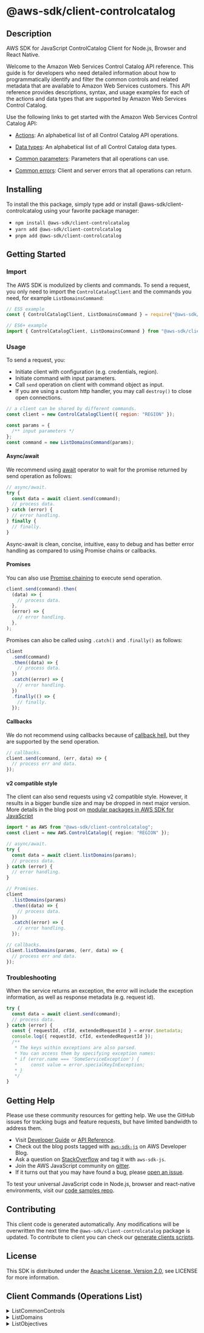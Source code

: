 <!-- generated file, do not edit directly -->

# @aws-sdk/client-controlcatalog

## Description

AWS SDK for JavaScript ControlCatalog Client for Node.js, Browser and React Native.

<p>Welcome to the Amazon Web Services Control Catalog API reference. This guide is for
developers who need detailed information about how to programmatically identify and filter
the common controls and related metadata that are available to Amazon Web Services customers. This API reference provides
descriptions, syntax, and usage examples for each of the actions and data types that are
supported by Amazon Web Services Control Catalog. </p>
<p>Use the following links to get started with the Amazon Web Services Control Catalog API:</p>
<ul>
<li>
<p>
<a href="https://docs.aws.amazon.com/controlcatalog/latest/APIReference/API_Operations.html">Actions</a>: An
alphabetical list of all Control Catalog API operations.</p>
</li>
<li>
<p>
<a href="https://docs.aws.amazon.com/controlcatalog/latest/APIReference/API_Types.html">Data types</a>: An
alphabetical list of all Control Catalog data types.</p>
</li>
<li>
<p>
<a href="https://docs.aws.amazon.com/controlcatalog/latest/APIReference/CommonParameters.html">Common
parameters</a>: Parameters that all operations can use.</p>
</li>
<li>
<p>
<a href="https://docs.aws.amazon.com/controlcatalog/latest/APIReference/CommonErrors.html">Common errors</a>:
Client and server errors that all operations can return.</p>
</li>
</ul>

## Installing

To install the this package, simply type add or install @aws-sdk/client-controlcatalog
using your favorite package manager:

- `npm install @aws-sdk/client-controlcatalog`
- `yarn add @aws-sdk/client-controlcatalog`
- `pnpm add @aws-sdk/client-controlcatalog`

## Getting Started

### Import

The AWS SDK is modulized by clients and commands.
To send a request, you only need to import the `ControlCatalogClient` and
the commands you need, for example `ListDomainsCommand`:

```js
// ES5 example
const { ControlCatalogClient, ListDomainsCommand } = require("@aws-sdk/client-controlcatalog");
```

```ts
// ES6+ example
import { ControlCatalogClient, ListDomainsCommand } from "@aws-sdk/client-controlcatalog";
```

### Usage

To send a request, you:

- Initiate client with configuration (e.g. credentials, region).
- Initiate command with input parameters.
- Call `send` operation on client with command object as input.
- If you are using a custom http handler, you may call `destroy()` to close open connections.

```js
// a client can be shared by different commands.
const client = new ControlCatalogClient({ region: "REGION" });

const params = {
  /** input parameters */
};
const command = new ListDomainsCommand(params);
```

#### Async/await

We recommend using [await](https://developer.mozilla.org/en-US/docs/Web/JavaScript/Reference/Operators/await)
operator to wait for the promise returned by send operation as follows:

```js
// async/await.
try {
  const data = await client.send(command);
  // process data.
} catch (error) {
  // error handling.
} finally {
  // finally.
}
```

Async-await is clean, concise, intuitive, easy to debug and has better error handling
as compared to using Promise chains or callbacks.

#### Promises

You can also use [Promise chaining](https://developer.mozilla.org/en-US/docs/Web/JavaScript/Guide/Using_promises#chaining)
to execute send operation.

```js
client.send(command).then(
  (data) => {
    // process data.
  },
  (error) => {
    // error handling.
  },
);
```

Promises can also be called using `.catch()` and `.finally()` as follows:

```js
client
  .send(command)
  .then((data) => {
    // process data.
  })
  .catch((error) => {
    // error handling.
  })
  .finally(() => {
    // finally.
  });
```

#### Callbacks

We do not recommend using callbacks because of [callback hell](http://callbackhell.com/),
but they are supported by the send operation.

```js
// callbacks.
client.send(command, (err, data) => {
  // process err and data.
});
```

#### v2 compatible style

The client can also send requests using v2 compatible style.
However, it results in a bigger bundle size and may be dropped in next major version. More details in the blog post
on [modular packages in AWS SDK for JavaScript](https://aws.amazon.com/blogs/developer/modular-packages-in-aws-sdk-for-javascript/)

```ts
import * as AWS from "@aws-sdk/client-controlcatalog";
const client = new AWS.ControlCatalog({ region: "REGION" });

// async/await.
try {
  const data = await client.listDomains(params);
  // process data.
} catch (error) {
  // error handling.
}

// Promises.
client
  .listDomains(params)
  .then((data) => {
    // process data.
  })
  .catch((error) => {
    // error handling.
  });

// callbacks.
client.listDomains(params, (err, data) => {
  // process err and data.
});
```

### Troubleshooting

When the service returns an exception, the error will include the exception information,
as well as response metadata (e.g. request id).

```js
try {
  const data = await client.send(command);
  // process data.
} catch (error) {
  const { requestId, cfId, extendedRequestId } = error.$metadata;
  console.log({ requestId, cfId, extendedRequestId });
  /**
   * The keys within exceptions are also parsed.
   * You can access them by specifying exception names:
   * if (error.name === 'SomeServiceException') {
   *     const value = error.specialKeyInException;
   * }
   */
}
```

## Getting Help

Please use these community resources for getting help.
We use the GitHub issues for tracking bugs and feature requests, but have limited bandwidth to address them.

- Visit [Developer Guide](https://docs.aws.amazon.com/sdk-for-javascript/v3/developer-guide/welcome.html)
  or [API Reference](https://docs.aws.amazon.com/AWSJavaScriptSDK/v3/latest/index.html).
- Check out the blog posts tagged with [`aws-sdk-js`](https://aws.amazon.com/blogs/developer/tag/aws-sdk-js/)
  on AWS Developer Blog.
- Ask a question on [StackOverflow](https://stackoverflow.com/questions/tagged/aws-sdk-js) and tag it with `aws-sdk-js`.
- Join the AWS JavaScript community on [gitter](https://gitter.im/aws/aws-sdk-js-v3).
- If it turns out that you may have found a bug, please [open an issue](https://github.com/aws/aws-sdk-js-v3/issues/new/choose).

To test your universal JavaScript code in Node.js, browser and react-native environments,
visit our [code samples repo](https://github.com/aws-samples/aws-sdk-js-tests).

## Contributing

This client code is generated automatically. Any modifications will be overwritten the next time the `@aws-sdk/client-controlcatalog` package is updated.
To contribute to client you can check our [generate clients scripts](https://github.com/aws/aws-sdk-js-v3/tree/main/scripts/generate-clients).

## License

This SDK is distributed under the
[Apache License, Version 2.0](http://www.apache.org/licenses/LICENSE-2.0),
see LICENSE for more information.

## Client Commands (Operations List)

<details>
<summary>
ListCommonControls
</summary>

[Command API Reference](https://docs.aws.amazon.com/AWSJavaScriptSDK/v3/latest/client/controlcatalog/command/ListCommonControlsCommand/) / [Input](https://docs.aws.amazon.com/AWSJavaScriptSDK/v3/latest/Package/-aws-sdk-client-controlcatalog/Interface/ListCommonControlsCommandInput/) / [Output](https://docs.aws.amazon.com/AWSJavaScriptSDK/v3/latest/Package/-aws-sdk-client-controlcatalog/Interface/ListCommonControlsCommandOutput/)

</details>
<details>
<summary>
ListDomains
</summary>

[Command API Reference](https://docs.aws.amazon.com/AWSJavaScriptSDK/v3/latest/client/controlcatalog/command/ListDomainsCommand/) / [Input](https://docs.aws.amazon.com/AWSJavaScriptSDK/v3/latest/Package/-aws-sdk-client-controlcatalog/Interface/ListDomainsCommandInput/) / [Output](https://docs.aws.amazon.com/AWSJavaScriptSDK/v3/latest/Package/-aws-sdk-client-controlcatalog/Interface/ListDomainsCommandOutput/)

</details>
<details>
<summary>
ListObjectives
</summary>

[Command API Reference](https://docs.aws.amazon.com/AWSJavaScriptSDK/v3/latest/client/controlcatalog/command/ListObjectivesCommand/) / [Input](https://docs.aws.amazon.com/AWSJavaScriptSDK/v3/latest/Package/-aws-sdk-client-controlcatalog/Interface/ListObjectivesCommandInput/) / [Output](https://docs.aws.amazon.com/AWSJavaScriptSDK/v3/latest/Package/-aws-sdk-client-controlcatalog/Interface/ListObjectivesCommandOutput/)

</details>
